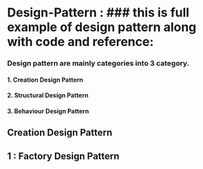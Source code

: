 # Design-Pattern : ### this is full example of design pattern along with code and reference:
### Design pattern are mainly categories  into 3 category.


#### 1. Creation Design Pattern
#### 2. Structural Design Pattern
#### 3. Behaviour  Design Pattern


## Creation Design Pattern
  ## 1 : Factory Design Pattern
